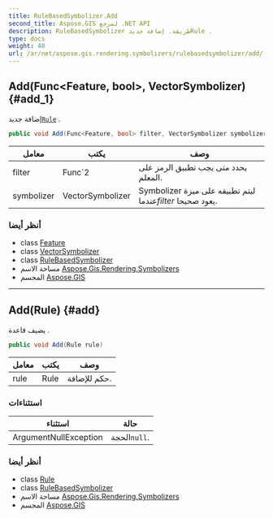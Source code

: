 ```yaml
---
title: RuleBasedSymbolizer.Add
second_title: Aspose.GIS لمرجع .NET API
description: RuleBasedSymbolizer طريقة. إضافة جديدRule .
type: docs
weight: 40
url: /ar/net/aspose.gis.rendering.symbolizers/rulebasedsymbolizer/add/
---
```

## Add(Func&lt;Feature, bool&gt;, VectorSymbolizer) {#add_1}

إضافة جديد[`Rule`](../../rule/) .

```csharp
public void Add(Func<Feature, bool> filter, VectorSymbolizer symbolizer)
```

| معامل | يكتب | وصف |
| --- | --- | --- |
| filter | Func`2 | يحدد متى يجب تطبيق الرمز على المعلم. |
| symbolizer | VectorSymbolizer | Symbolizer ليتم تطبيقه على ميزة عندما*filter* يعود صحيحا. |

### أنظر أيضا

* class [Feature](../../../aspose.gis/feature/)
* class [VectorSymbolizer](../../vectorsymbolizer/)
* class [RuleBasedSymbolizer](../)
* مساحة الاسم [Aspose.Gis.Rendering.Symbolizers](../../rulebasedsymbolizer/)
* المجسم [Aspose.GIS](../../../)

---

## Add(Rule) {#add}

يضيف قاعدة .

```csharp
public void Add(Rule rule)
```

| معامل | يكتب | وصف |
| --- | --- | --- |
| rule | Rule | حكم للإضافة. |

### استثناءات

| استثناء | حالة |
| --- | --- |
| ArgumentNullException | الحجة`null`. |

### أنظر أيضا

* class [Rule](../../rule/)
* class [RuleBasedSymbolizer](../)
* مساحة الاسم [Aspose.Gis.Rendering.Symbolizers](../../rulebasedsymbolizer/)
* المجسم [Aspose.GIS](../../../)


